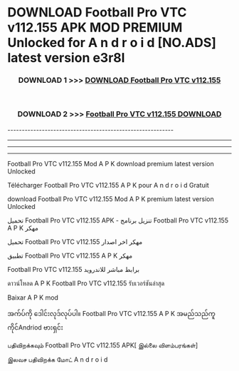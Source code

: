 # DOWNLOAD Football Pro VTC v112.155 APK MOD PREMIUM Unlocked for A n d r o i d [NO.ADS] latest version e3r8l 



<div align="center">

<h3>DOWNLOAD 1 >>> <a href="https://getmod2.web.app/?judul=Football Pro VTC v112.155">DOWNLOAD Football Pro VTC v112.155</a></h3><br>

<h3>DOWNLOAD 2 >>> <a href="https://getmod2.web.app/?judul=Football Pro VTC v112.155">Football Pro VTC v112.155 DOWNLOAD </a></h3>

</div>
----------------------------------------------------------

----------------------------------------------------------

----------------------------------------------------------

----------------------------------------------------------

Football Pro VTC v112.155 Mod A P K download premium latest version Unlocked

Télécharger Football Pro VTC v112.155 A P K pour A n d r o i d Gratuit

download Football Pro VTC v112.155 Mod A P K premium latest version Unlocked

تحميل Football Pro VTC v112.155 APK - تنزيل برنامج Football Pro VTC v112.155 A P K مهكر

تحميل Football Pro VTC v112.155 مهكر اخر اصدار

تطبيق Football Pro VTC v112.155 A P K مهكر

Football Pro VTC v112.155 برابط مباشر للاندرويد

ดาวน์โหลด A P K Football Pro VTC v112.155 รับเวอร์ชันล่าสุด

Baixar A P K mod

အက်ပ်ကို ဒေါင်းလုဒ်လုပ်ပါ။ Football Pro VTC v112.155 A P K အမည်သည်ကူကိုင်Andriod ဗားရှင်း

பதிவிறக்கவும் Football Pro VTC v112.155 APK[ இல்லை விளம்பரங்கள்] 
 
இலவச பதிவிறக்க மோட் A n d r o i d




